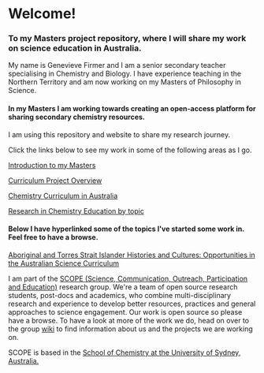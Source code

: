 <h1>Welcome!</h1>

<h3>To my Masters project repository, where I will share my work on science education in Australia.</h3>

My name is Genevieve Firmer and I am a senior secondary teacher specialising in Chemistry and Biology. I have experience teaching in the Northern Territory and am now working on my Masters of Philosophy in Science.

<h4>In my Masters I am working towards creating an open-access platform for sharing secondary chemistry resources. </h4>

I am using this repository and website to share my research journey. 

Click the links below to see my work in some of the following areas as I go.

[Introduction to my Masters](https://github.com/alintheopen/SCOPE/issues/8)

[Curriculum Project Overview](https://github.com/GFirmer/Chemistry-teacher/projects/1)

[Chemistry Curriculum in Australia](https://gfirmer.github.io/Chemistry-teacher/Chemistry-curriculum)

[Research in Chemistry Education by topic](https://gfirmer.github.io/Chemistry-teacher/Research-by-topic)

<h4>Below I have hyperlinked some of the topics I've started some work in. Feel free to have a browse.</h4>

<p><a href="https://gfirmer.github.io/Chemistry-teacher/ATSI-Science">Aboriginal and Torres Strait Islander Histories and Cultures: Opportunities in the Australian Science Curriculum</a></p>


I am part of the [SCOPE (Science, Communication, Outreach, Participation and Education)](https://github.com/alintheopen/SCOPE) research group. We're a team of open source research students, post-docs and academics, who combine multi-disciplinary research and experience to develop better resources, practices and general approaches to science engagement. Our work is open source so please have a browse. To have a look at more of the work we do, head on over to the group [wiki](https://github.com/alintheopen/SCOPE/wiki) to find information about us and the projects we are working on.

SCOPE is based in the [School of Chemistry at the University of Sydney, Australia.](https://www.sydney.edu.au/science/schools/school-of-chemistry.html)
